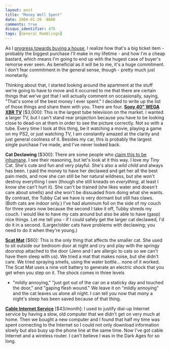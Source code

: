 ```yaml
---
layout: post
title: "Money Well Spent"
date: 2004-01-26 -0800
comments: true
disqus_identifier: 476
tags: [General Ramblings]
---
```

As I [progress towards buying a
house](/archive/2004/01/25/progress-towards-the-house.aspx), I realize
how that's a big ticket item - probably the biggest purchase I'll make
in my lifetime - and how I'm a cheap bastard, which means I'm going to
end up with the hugest case of buyer's remorse ever seen. As beneficial
as it will be to me, it's a huge commitment. I don't fear commitment in
the general sense, though - pretty much just monetarily.
 
 Thinking about that, I started looking around the apartment at the
stuff we're going to have to move and it occurred to me that there are
certain things that we've got that I will actually comment on
occasionally, saying, "That's some of the best money I ever spent." I
decided to write up the list of those things and share them with you.
There are four.
 **[Sony 40" WEGA XBR
TV](http://www.sonystyle.com/is-bin/INTERSHOP.enfinity/eCS/Store/en/-/USD/SY_DisplayProductInformation-Start;sid=66Xkkxac7unk1laJrWbumFmSbqD8CqUGcME=?CategoryName=tv_WEGAShowcase_WEGAShop_36to40TVsWEGAshowcase&ProductSKU=KV40XBRKIT&Dept=tv&Boutique=wega)**
[\$3,000]: This is the largest tube television on the market. I wanted a
larger TV, but I can't stand rear projection because you have to be
looking close to dead-on at them in order to see the picture correctly.
Not so with a tube. Every time I look at this thing, be it watching a
movie, playing a game on my PS2, or just watching TV, I am constantly
amazed at the clarity and just general coolness of it. Besides my car,
this is probably the largest single purchase I've made, and I've never
looked back.
 
 **Cat Declawing** [\$300]: There are some people who [claim this to be
inhumane](http://www.avar.org/avar_cat_declawing.html). I see their
reasoning, but let's look at it this way. I love my Tiny Cat. She's cute
and fun and very playful. She's also a *wild child* and always has been.
I paid the money to have her declawed and get her all the best pain
meds, and now she can still be her natural wildness, but she won't
destroy everything I own (though she still kneads on *everything*, at
least I know she can't hurt it). She can't be trained (she likes water
and doesn't care about smells) and she won't be dissuaded from doing
what she wants. By contrast, the Tubby Cat we have is very dormant but
still has claws. (Both cats are indoor only.) I've had aluminum foil on
the side of my couch for three years now because the second I take it
off, Tubby shreds my couch. I would like to have my cats around but also
be able to have (gasp) nice things. Let me tell you - if I could safely
get the larger cat declawed, I'd do it in a second. (Larger/older cats
have problems with declawing; you need to do it when they're young.)
 
 **[Scat
Mat](http://www.drsfostersmith.com/product/prod_display.cfm?pcatid=668&Ne=40000&R=692&N=2002+2017)**
[\$60]: This is the only thing that affects the smaller cat. She used to
sit outside our bedroom door at night and cry and play with the springy
doorstop attached to the door (Jenn and I are allergic to cats so we
can't have them sleep with us). We tried a mat that makes noise, but she
didn't care. We tried spraying smells, using the water bottle... none of
it worked. The Scat Mat uses a nine volt battery to generate an electric
shock that you get when you step on it. The shock comes in three levels
- "mildly annoying," "just got out of the car on a staticky day and
touched the door," and "gaping flesh wound." We leave it on "mildly
annoying" and the cat leaves us alone all night. I can tell you now that
*many* a night's sleep has been saved because of that thing.
 
 **[Cable Internet
Service](http://www.comcast.com/Benefits/CHSIBenefits.asp?LinkID=21)**
[\$43/month]: I used to justify dial-up Internet service by having a
slow, old computer that we didn't get on very much at home. Then we
bought a new computer and I found that half my time was spent connecting
to the Internet so I could not only download information slowly but also
busy up the phone line at the same time. Now I've got cable Internet and
a wireless router. I can't believe I was in the Dark Ages for so long.

